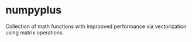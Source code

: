 # numpyplus

Collection of math functions with improoved performance via vectorization using matrix operations.
